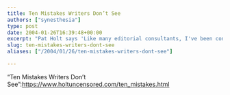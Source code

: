 ```yaml
---
title: Ten Mistakes Writers Don’t See
authors: ["synesthesia"]
type: post
date: 2004-01-26T16:39:48+00:00
excerpt: "Pat Holt says 'Like many editorial consultants, I've been concerned about the amount of time I've been spending on easy fixes that the author shouldn't have to pay for.'"
slug: ten-mistakes-writers-dont-see 
aliases: ["/2004/01/26/ten-mistakes-writers-dont-see"]

---
```

&#8220;Ten Mistakes Writers Don&#8217;t See&#8221;:https://www.holtuncensored.com/ten_mistakes.html